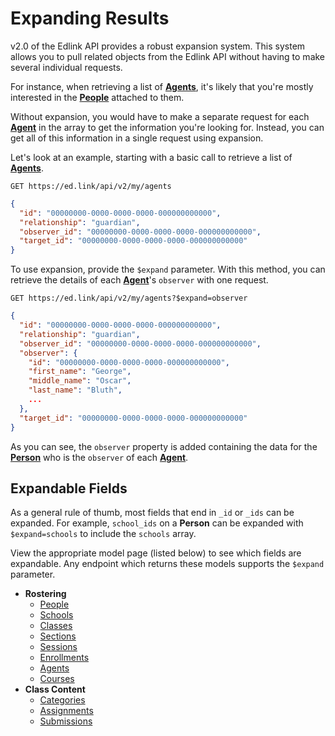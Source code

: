# Expanding Results

v2.0 of the Edlink API provides a robust expansion system. This system allows you to pull related objects from the Edlink API without having to make several individual requests.

For instance, when retrieving a list of **[Agents](../../api/v2.0/models/external/agent)**, it's likely that you're mostly interested in the **[People](../../api/v2.0/models/external/person)** attached to them.

Without expansion, you would have to make a separate request for each **[Agent](../../api/v2.0/models/external/agent)** in the array to get the information you're looking for. Instead, you can get all of this information in a single request using expansion.

Let's look at an example, starting with a basic call to retrieve a list of **[Agents](../../api/v2.0/models/external/agent)**.

```
GET https://ed.link/api/v2/my/agents
```
```json
{
  "id": "00000000-0000-0000-0000-000000000000",
  "relationship": "guardian",
  "observer_id": "00000000-0000-0000-0000-000000000000",
  "target_id": "00000000-0000-0000-0000-000000000000"
}
```

To use expansion, provide the `$expand` parameter. With this method, you can retrieve the details of each **[Agent](../../api/v2.0/models/external/agent)**'s `observer` with one request.

```
GET https://ed.link/api/v2/my/agents?$expand=observer
```
```json
{
  "id": "00000000-0000-0000-0000-000000000000",
  "relationship": "guardian",
  "observer_id": "00000000-0000-0000-0000-000000000000",
  "observer": {
    "id": "00000000-0000-0000-0000-000000000000",
    "first_name": "George",
    "middle_name": "Oscar",
    "last_name": "Bluth",
    ...
  },
  "target_id": "00000000-0000-0000-0000-000000000000"
}
```

As you can see, the `observer` property is added containing the data for the **[Person](../../api/v2.0/models/external/person)** who is the `observer` of each **[Agent](../../api/v2.0/models/external/agent)**.

## Expandable Fields

As a general rule of thumb, most fields that end in `_id` or `_ids` can be expanded. For example, `school_ids` on a **Person** can be expanded with `$expand=schools` to include the `schools` array.

View the appropriate model page (listed below) to see which fields are expandable. Any endpoint which returns these models supports the `$expand` parameter.

* **Rostering**
  * [People](../../api/v2.0/models/external/person)
  * [Schools](../../api/v2.0/models/external/school)
  * [Classes](../../api/v2.0/models/external/class)
  * [Sections](../../api/v2.0/models/external/section)
  * [Sessions](../../api/v2.0/models/external/session)
  * [Enrollments](../../api/v2.0/models/external/enrollment)
  * [Agents](../../api/v2.0/models/external/agent)
  * [Courses](../../api/v2.0/models/external/course)
* **Class Content**
  * [Categories](../../api/v2.0/models/external/category)
  * [Assignments](../../api/v2.0/models/external/assignment)
  * [Submissions](../../api/v2.0/models/external/submission)
